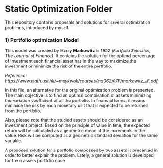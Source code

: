 # Static Optimization Folder

This repository contains proposals and solutions for several optimization problems, introduced by myself. 

### 1) Portfolio optimization Model

This model was created by **Harry Markowitz** in 1952 *(Portfolio Selection, The Journal of Finance)*. It contains the solution for the optimal percentage of investment each financial asset has in the way to maximize the investment or minimize the risk of the entire portfolio.

*Reference: https://www.math.ust.hk/~maykwok/courses/ma362/07F/markowitz_JF.pdf*

In this file, an alternative for the original optimization problem is presented. The main objective is to find an optimal combination of assets minimizing the variation coefficient of all the portfolio. In financial terms, it means minimice the risk by each monetary unit that is expected to be returned from the portfolio.

Also, please note that the studied assets should be considered as an investment project. Based on the principle of value in time, the expected return will be calculated as a geometric mean of the increments in the value. Risk will be computed as a geometric standard deviation for the same variable.

A proposed solution for a portfolio compossed by two assets is presented in order to better explain the problem. Lately, a general solution is developed for the n assets portfolio case.

